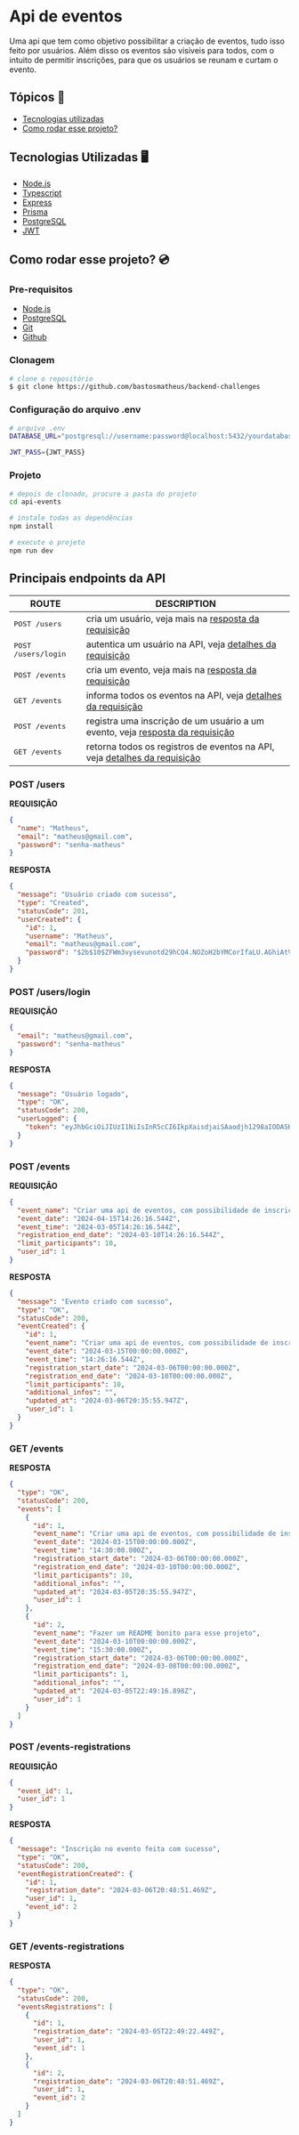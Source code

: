 # Api de eventos

Uma api que tem como objetivo possibilitar a criação de eventos, tudo isso feito por usuários. Além disso os eventos são visiveis para todos, com o intuito de permitir inscrições, para que os usuários se reunam e curtam o evento.

<h2>Tópicos 📍</h2>

- <a href="#techs">Tecnologias utilizadas</a>
- <a href="#project">Como rodar esse projeto?</a>

<h2 id="techs">Tecnologias Utilizadas 🖥️</h2>

- [Node.js](https://nodejs.org/en)
- [Typescript](https://www.typescriptlang.org/)
- [Express](https://www.expressjs.com/pt-br/)
- [Prisma](https://www.prisma.io/)
- [PostgreSQL](https://www.postgresql.org/)
- [JWT](https://jwt.io/)

<h2 id="project">Como rodar esse projeto? 💿</h2>

<h3>Pre-requisitos</h3>

- [Node.js](https://nodejs.org/en)
- [PostgreSQL](https://www.postgresql.org/)
- [Git](https://git-scm.com/)
- [Github](https://github.com/)

<h3>Clonagem</h3>

```bash
# clone o repositório
$ git clone https://github.com/bastosmatheus/backend-challenges
```

<h3>Configuração do arquivo .env</h3>

```bash
# arquivo .env
DATABASE_URL="postgresql://username:password@localhost:5432/yourdatabase?schema=public"

JWT_PASS={JWT_PASS}
```

<h3>Projeto</h3>

```bash
# depois de clonado, procure a pasta do projeto
cd api-events

# instale todas as dependências
npm install

# execute o projeto
npm run dev
```

<h2 id="api">Principais endpoints da API</h2>

| ROUTE                        | DESCRIPTION                                                                                                 |
| ---------------------------- | ----------------------------------------------------------------------------------------------------------- |
| <kbd>POST /users</kbd>       | cria um usuário, veja mais na [resposta da requisição](#post-users)                                         |
| <kbd>POST /users/login</kbd> | autentica um usuário na API, veja [detalhes da requisição](#post-users-login)                                     |
| <kbd>POST /events</kbd>      | cria um evento, veja mais na [resposta da requisição](#post-events)                                         |
| <kbd>GET /events</kbd>       | informa todos os eventos na API, veja [detalhes da requisição](#get-events)                                 |
| <kbd>POST /events</kbd>      | registra uma inscrição de um usuário a um evento, veja [resposta da requisição](#post-events-registrations) |
| <kbd>GET /events</kbd>       | retorna todos os registros de eventos na API, veja [detalhes da requisição](#get-events-registrations)                   |

<h3 id="#post-users">POST /users</h3>

**REQUISIÇÃO**

```json
{
  "name": "Matheus",
  "email": "matheus@gmail.com",
  "password": "senha-matheus"
}
```

**RESPOSTA**

```json
{
  "message": "Usuário criado com sucesso",
  "type": "Created",
  "statusCode": 201,
  "userCreated": {
    "id": 1,
    "username": "Matheus",
    "email": "matheus@gmail.com",
    "password": "$2b$10$ZFWm3vysevunotd29hCQ4.NOZoH2bYMCorIfaLU.AGhiAtVLtx2d6"
  }
}
```

<h3 id="#post-users-login">POST /users/login</h3>

**REQUISIÇÃO**

```json
{
  "email": "matheus@gmail.com",
  "password": "senha-matheus"
}
```

**RESPOSTA**

```json
{
  "message": "Usuário logado",
  "type": "OK",
  "statusCode": 200,
  "userLogged": {
    "token": "eyJhbGciOiJIUzI1NiIsInR5cCI6IkpXaisdjaiSAaodjh1298aIODASK18923moasW"
  }
}
```

<h3 id="#post-events">POST /events</h3>

**REQUISIÇÃO**

```json
{
  "event_name": "Criar uma api de eventos, com possibilidade de inscrição dos usuários",
  "event_date": "2024-04-15T14:26:16.544Z",
  "event_time": "2024-03-05T14:26:16.544Z",
  "registration_end_date": "2024-03-10T14:26:16.544Z",
  "limit_participants": 10,
  "user_id": 1
}
```

**RESPOSTA**

```json
{
  "message": "Evento criado com sucesso",
  "type": "OK",
  "statusCode": 200,
  "eventCreated": {
    "id": 1,
    "event_name": "Criar uma api de eventos, com possibilidade de inscrição dos usuários",
    "event_date": "2024-03-15T00:00:00.000Z",
    "event_time": "14:26:16.544Z",
    "registration_start_date": "2024-03-06T00:00:00.000Z",
    "registration_end_date": "2024-03-10T00:00:00.000Z",
    "limit_participants": 10,
    "additional_infos": "",
    "updated_at": "2024-03-06T20:35:55.947Z",
    "user_id": 1
  }
}
```

<h3 id="#get-events">GET /events</h3>

**RESPOSTA**

```json
{
  "type": "OK",
  "statusCode": 200,
  "events": [
    {
      "id": 1,
      "event_name": "Criar uma api de eventos, com possibilidade de inscrição dos usuários",
      "event_date": "2024-03-15T00:00:00.000Z",
      "event_time": "14:30:00.000Z",
      "registration_start_date": "2024-03-06T00:00:00.000Z",
      "registration_end_date": "2024-03-10T00:00:00.000Z",
      "limit_participants": 10,
      "additional_infos": "",
      "updated_at": "2024-03-05T20:35:55.947Z",
      "user_id": 1
    },
    {
      "id": 2,
      "event_name": "Fazer um README bonito para esse projeto",
      "event_date": "2024-03-10T00:00:00.000Z",
      "event_time": "15:30:00.000Z",
      "registration_start_date": "2024-03-06T00:00:00.000Z",
      "registration_end_date": "2024-03-08T00:00:00.000Z",
      "limit_participants": 1,
      "additional_infos": "",
      "updated_at": "2024-03-05T22:49:16.898Z",
      "user_id": 1
    }
  ]
}
```

<h3 id="#post-events-registrations">POST /events-registrations</h3>

**REQUISIÇÃO**

```json
{
  "event_id": 1,
  "user_id": 1
}
```

**RESPOSTA**

```json
{
  "message": "Inscrição no evento feita com sucesso",
  "type": "OK",
  "statusCode": 200,
  "eventRegistrationCreated": {
    "id": 1,
    "registration_date": "2024-03-06T20:48:51.469Z",
    "user_id": 1,
    "event_id": 2
  }
}
```

<h3 id="#get-events-registrations">GET /events-registrations</h3>

**RESPOSTA**

```json
{
  "type": "OK",
  "statusCode": 200,
  "eventsRegistrations": [
    {
      "id": 1,
      "registration_date": "2024-03-05T22:49:22.449Z",
      "user_id": 1,
      "event_id": 1
    },
    {
      "id": 2,
      "registration_date": "2024-03-06T20:48:51.469Z",
      "user_id": 1,
      "event_id": 2
    }
  ]
}
```
